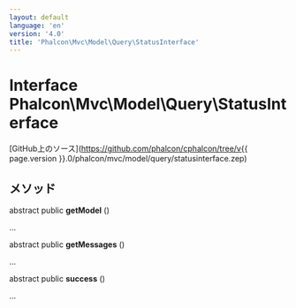 ```yaml
---
layout: default
language: 'en'
version: '4.0'
title: 'Phalcon\Mvc\Model\Query\StatusInterface'
---
```


# Interface **Phalcon\Mvc\Model\Query\StatusInterface**

[GitHub上のソース](https://github.com/phalcon/cphalcon/tree/v{{ page.version }}.0/phalcon/mvc/model/query/statusinterface.zep)

## メソッド

abstract public **getModel** ()

...

abstract public **getMessages** ()

...

abstract public **success** ()

...